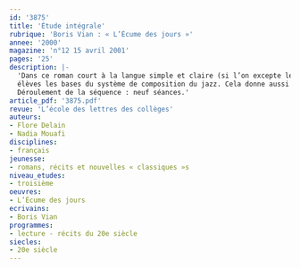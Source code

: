 ```yaml
---
id: '3875'
title: 'Étude intégrale'
rubrique: 'Boris Vian : « L’Écume des jours »'
annee: '2000'
magazine: 'n°12 15 avril 2001'
pages: '25'
description: |-
  'Dans ce roman court à la langue simple et claire (si l’on excepte les jeux de mots !), la musique, la satire, l’humour et l’amour trouvent leur place de manière fantaisiste, décalée et cependant émouvante. Un rapprochement entre l’écriture de Boris Vian et la structure musicale du jazz permet de travailler en interdisciplinarité avec le professeur d’éducation musicale, qui pourra enseigner aux
  élèves les bases du système de composition du jazz. Cela donne aussi la possibilité de montrer la diversité des talents de l’auteur, à la fois compositeur, chanteur et écrivain. « L’Écume des jours » oscille habilement entre fantaisie et désespoir. L’apparente simplicité du roman cache une structure narrative complexe et un sens ambigu, l’humour voile toujours pudiquement l’aspect tragique. C’est en fait un roman à l’image du jazz, bercé par des improvisations qui semblent n’être nées d’aucun effort de composition…
  Déroulement de la séquence : neuf séances.'
article_pdf: '3875.pdf'
revue: 'L’école des lettres des collèges'
auteurs:
- Flore Delain
- Nadia Mouafi
disciplines:
- français
jeunesse:
- romans, récits et nouvelles « classiques »s
niveau_etudes:
- troisième
oeuvres:
- L’Écume des jours
ecrivains:
- Boris Vian
programmes:
- lecture - récits du 20e siècle
siecles:
- 20e siècle
---
```

